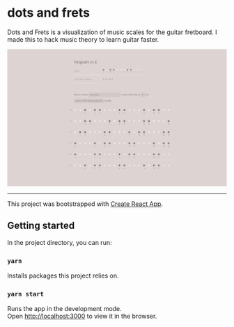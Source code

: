 # dots and frets

Dots and Frets is a visualization of music scales for the guitar fretboard. I made this to hack music theory to learn guitar faster.

![screen sample](./screencap.png)

---

This project was bootstrapped with [Create React App](https://github.com/facebook/create-react-app).

## Getting started

In the project directory, you can run:
### `yarn`

Installs packages this project relies on.

### `yarn start`

Runs the app in the development mode.<br />
Open [http://localhost:3000](http://localhost:3000) to view it in the browser.
